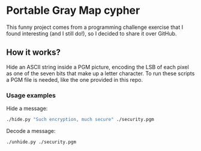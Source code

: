 # Portable Gray Map cypher

This funny project comes from a programming challenge exercise that I found interesting (and I still do!), so I decided to share it over GitHub.

## How it works?

Hide an ASCII string inside a PGM picture, encoding the LSB of each pixel as one 
of the seven bits that make up a letter character. To run these scripts a PGM 
file is needed, like the one provided in this repo.

### Usage examples

Hide a message:

```bash
./hide.py "Such encryption, much secure" ./security.pgm
```

Decode a message:

```bash
./unhide.py ./security.pgm
```
